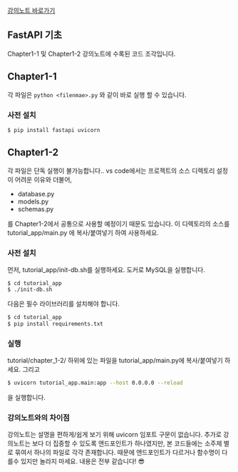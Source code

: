 [강의노트 바로가기](https://www.notion.so/fastapi/dddb1dba1d154834bd7968a8daf89995?v=c35c3464fa3d43b3b65d5cfd75cd84a5)

## FastAPI 기초

Chapter1-1 및 Chapter1-2 강의노트에 수록된 코드 조각입니다.

## Chapter1-1
각 파일은 `python <filenmae>.py` 와 같이 바로 실행 할 수 있습니다.

### 사전 설치

```bash
$ pip install fastapi uvicorn
```

## Chapter1-2

각 파일은 단독 실행이 불가능합니다.. vs code에서는 프로젝트의 소스 디렉토리 설정이 어려운 이유와 더불어,

- database.py
- models.py
- schemas.py

를 Chapter1-2에서 공통으로 사용할 예정이기 때문도 있습니다. 이 디렉토리의 소스를 tutorial_app/main.py 에 복사/붙여넣기 하여 사용하세요.

### 사전 설치

먼저, tutorial_app/init-db.sh를 실행하세요. 도커로 MySQL을 실행합니다.

```shell
$ cd tutorial_app
$ ./init-db.sh
```

다음은 필수 라이브러리를 설치해야 합니다.

```bash
$ cd tutorial_app
$ pip install requirements.txt
```

### 실행

tutorial/chapter_1-2/ 하위에 있는 파일을 tutorial_app/main.py에 복사/붙여넣기 하세요. 그리고

```bash
$ uvicorn tutorial_app.main:app --host 0.0.0.0 --reload 
```
을 실행합니다.

### 강의노트와의 차이점

강의노트는 설명을 편하게/쉽게 보기 위해 uvicorn 임포트 구문이 없습니다. 추가로 강의노트는 보다 더 집중할 수 있도록 앤드포인트가 하나였지만, 본 코드들에는 소주제 별로 묶여서 하나의 파일로 각각 존재합니다. 때문에 앤드포인트가 다르거나 함수명이 다를수 있지만 놀라지 마세요. 내용은 전부 같습니다! 😎
